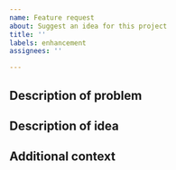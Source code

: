 ```yaml
---
name: Feature request
about: Suggest an idea for this project
title: ''
labels: enhancement
assignees: ''

---
```


## Description of problem
<!-- A clear and concise description of what the problem (In case of experiencing problem) -->

## Description of idea
<!-- A clear and concise description of what you want to happen -->

## Additional context
<!-- Any other context or screenshots about the feature request -->
